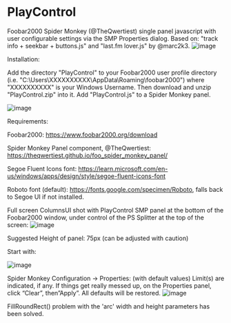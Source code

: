 # PlayControl
Foobar2000 Spider Monkey (@TheQwertiest) single panel javascript with user configurable settings via the SMP Properties dialog.  Based on: "track info + seekbar + buttons.js" and "last.fm lover.js" by @marc2k3.
![image](https://github.com/user-attachments/assets/c18354e5-f536-4dd1-b365-21649329dc37)

Installation:

Add the directory "PlayControl" to your Foobar2000 user profile directory (i.e. "C:\Users\XXXXXXXXXX\AppData\Roaming\foobar2000\") where "XXXXXXXXXX" is your Windows Username.  Then download and unzip "PlayControl.zip" into it.  Add "PlayControl.js" to a Spider Monkey panel.

![image](https://github.com/user-attachments/assets/d7e99f1d-f1e4-465b-911f-c756b5cdf659)


Requirements:

Foobar2000: https://www.foobar2000.org/download

Spider Monkey Panel component, @TheQwertiest: https://theqwertiest.github.io/foo_spider_monkey_panel/

Segoe Fluent Icons font: https://learn.microsoft.com/en-us/windows/apps/design/style/segoe-fluent-icons-font

Roboto font (default): https://fonts.google.com/specimen/Roboto, falls back to Segoe UI if not installed.

Full screen ColumnsUI shot with PlayControl SMP panel at the bottom of the Foobar2000 window, under control of the PS Splitter at the top of the screen:
![image](https://github.com/user-attachments/assets/10a6f8f9-49f6-4e5a-a8e4-9c853f5ec1a5)

Suggested Height of panel: 75px (can be adjusted with caution)

Start with:

![image](https://github.com/user-attachments/assets/83984343-a16c-41f1-9116-d6baf71fb2bf)

Spider Monkey Configuration -> Properties: (with default values)
Limit(s) are indicated, if any. If things get really messed up, on the Properties panel, click “Clear”, then”Apply”. All defaults will be restored.
![image](https://github.com/user-attachments/assets/06148e5d-6fdc-4524-91d6-6eefe1712195)

FillRoundRect() problem with the 'arc' width and height parameters has been solved.
